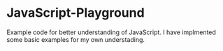 # JavaScript-Playground
Example code for better understanding of JavaScript.
I have implmented some basic examples for my own understading.
